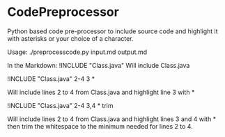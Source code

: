 CodePreprocessor
================

Python based code pre-processor to include source code and highlight it with asterisks or your choice of a character.

Usage:
./preprocesscode.py input.md output.md

In the Markdown:
!INCLUDE "Class.java"
Will include Class.java

!INCLUDE "Class.java" 2-4 3 *

Will include lines 2 to 4 from Class.java and highlight line 3 with *

!INCLUDE "Class.java" 2-4 3,4 * trim

Will include lines 2 to 4 from Class.java and highlight lines 3 and 4 with *
then trim the whitespace to the minimum needed for lines 2 to 4.
